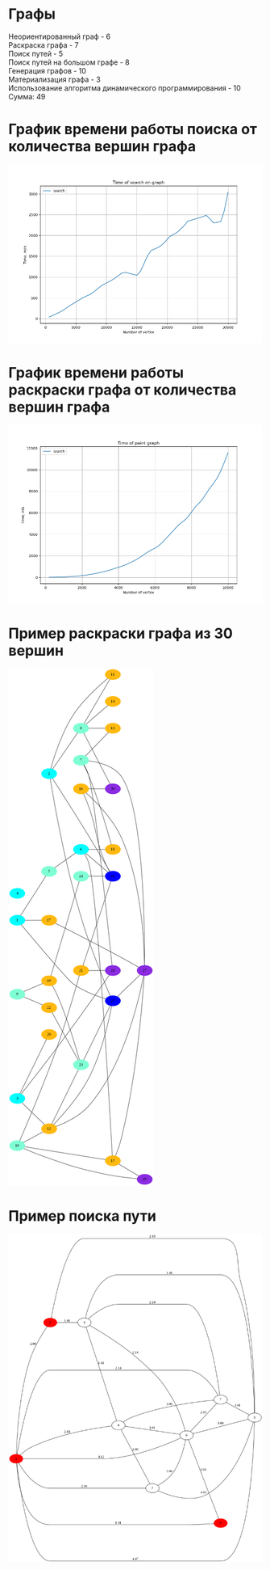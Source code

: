 # Графы

Неориентированный граф - 6\
Раскраска графа - 7\
Поиск путей - 5\
Поиск путей на большом графе - 8\
Генерация графов - 10\
Материализация графа - 3\
Использование алгоритма динамического программирования - 10\
Сумма: 49

# График времени работы поиска от количества вершин графа
![alt text](graphics/graphics_search.png "search")

# График времени работы раскраски графа от количества вершин графа
![alt text](graphics/graphics_paint.png "search")

# Пример раскраски графа из 30 вершин

![alt text](graphs/good_paint_graph.png "Пример раскраски графа")

# Пример поиска пути 
![alt text](graphs/graph8.png "Пример поиска")